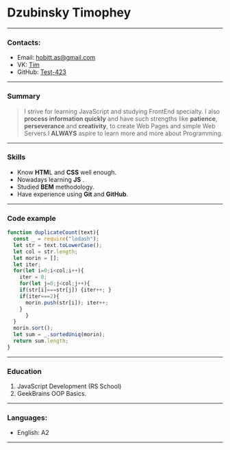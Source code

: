 # Dzubinsky Timophey
---
### Contacts:
 - Email: hobitt.as@gmail.com
 - VK: [Tim](https://vk.com/foreverr_funn)
 - GitHub: [Test-423](https://github.com/Test-423)
---
### Summary
> I strive for learning JavaScript and studying FrontEnd specialty. I also **process information quickly** and have such strengths like **patience**, **perseverance** and **creativity**, to create Web Pages and simple Web Servers.I **ALWAYS** aspire to learn more and more about Programming.
---
### Skills
- Know **HTM**L and **CSS** well enough. 
 - Nowadays learning **JS** . 
 - Studied **BEM** methodology.
 - Have experience using **Git** and **GitHub**. 
---
### Code example
```javascript 
function duplicateCount(text){
  const _ = require("lodash");
  let str = text.toLowerCase();
  let col = str.length;
  let morin = [];
  let iter;
  for(let i=0;i<col;i++){
    iter = 0;
    for(let j=0;j<col;j++){
    if(str[i]===str[j]) {iter++; }
    if(iter===2){
      morin.push(str[i]); iter++;
    }
      }
  }
  morin.sort();
  let sum = _.sortedUniq(morin);
  return sum.length;
}
```
---
### Education
 1.  JavaScript Development (RS School) 
 2.  GeekBrains OOP Basics.
 
---
### Languages:
* English: A2 
---
